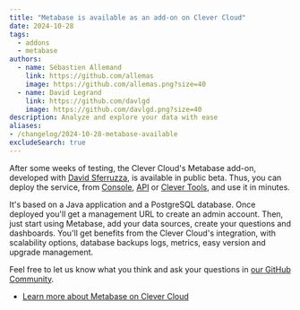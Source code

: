 ```yaml
---
title: "Metabase is available as an add-on on Clever Cloud"
date: 2024-10-28
tags:
  - addons
  - metabase
authors:
  - name: Sébastien Allemand
    link: https://github.com/allemas
    image: https://github.com/allemas.png?size=40
  - name: David Legrand
    link: https://github.com/davlgd
    image: https://github.com/davlgd.png?size=40
description: Analyze and explore your data with ease
aliases:
- /changelog/2024-10-28-metabase-available
excludeSearch: true
---
```


After some weeks of testing, the Clever Cloud's Metabase add-on, developed with [David Sferruzza](https://david.sferruzza.fr/), is available in public beta. Thus, you can deploy the service, from [Console](https://console.clever-cloud.com/users/me/addons/new), [API](/api) or [Clever Tools](https://github.com/CleverCloud/clever-tools), and use it in minutes.

It's based on a Java application and a PostgreSQL database. Once deployed you'll get a management URL to create an admin account. Then, just start using Metabase, add your data sources, create your questions and dashboards. You'll get benefits from the Clever Cloud's integration, with scalability options, database backups logs, metrics, easy version and upgrade management.

Feel free to let us know what you think and ask your questions in [our GitHub Community](https://github.com/CleverCloud/Community/discussions/categories/metabase).

- [Learn more about Metabase on Clever Cloud](/doc/addons/metabase/)
